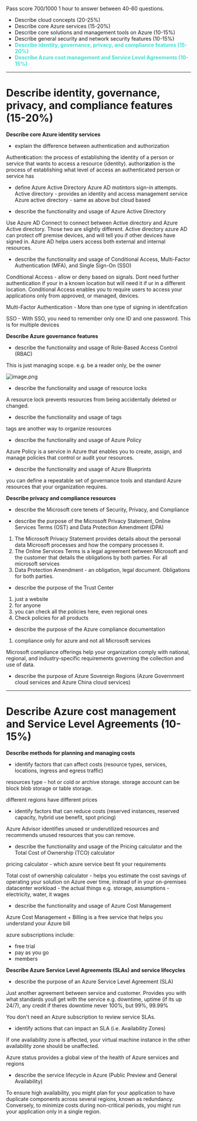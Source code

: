 Pass score 700/1000
1 hour to answer between 40-60 questions.

- Describe cloud concepts (20-25%)
- Describe core Azure services (15-20%)
- Describe core solutions and management tools on Azure (10-15%)
- Describe general security and network security features (10-15%)
- **<span style="color:turquoise">Describe identity, governance, privacy, and compliance features (15-20%)**
- **<span style="color:turquoise">Describe Azure cost management and Service Level Agreements (10-15%)**

----------------------------

# Describe identity, governance, privacy, and compliance features (15-20%)

**Describe core Azure identity services**
- explain the difference between authentication and authorization

Authen**t**ication: the process of establishing the identity of a person or service that wants to access a resource (identity).
 authori**z**ation is the process of establishing what level of access an authenticated person or service has


- define Azure Active Directory
 Azure AD motintors sign-in attempts. 
Active directory - provides an identity and access management service 
Azure active directory - same as above but cloud based

- describe the functionality and usage of Azure Active Directory

Use Azure AD Connect to connect between Active directory and Azure Active directory. Those two are slightly different.
Active directory 
azure AD can protect off premise devices, and will tell you if other devices have signed in. 
Azure AD helps users access both external and internal resources.

- describe the functionality and usage of Conditional Access, Multi-Factor Authentication (MFA), and Single Sign-On (SSO)

Conditional Access - allow or deny based on signals. Dont need further authentication if your in a known location but will need it if ur in a different location. 
Conditional Access enables you to require users to access your applications only from approved, or managed, devices.

Multi-Factor Authentication -  More than one type of signing in identifcation

SSO - With SSO, you need to remember only one ID and one password. This is for multiple devices

**Describe Azure governance features**
- describe the functionality and usage of Role-Based Access Control (RBAC)

This is just managing scope. e.g. be a reader only, be the owner 

![image.png](/.attachments/image-343e4b04-85a4-4053-92ce-53290a08d2e4.png)

- describe the functionality and usage of resource locks

A resource lock prevents resources from being accidentally deleted or changed.

- describe the functionality and usage of tags

tags are another way to organize resources

- describe the functionality and usage of Azure Policy

Azure Policy is a service in Azure that enables you to create, assign, and manage policies that control or audit your resources.

- describe the functionality and usage of Azure Blueprints

you can define a repeatable set of governance tools and standard Azure resources that your organization requires.

**Describe privacy and compliance resources**
- describe the Microsoft core tenets of Security, Privacy, and Compliance



- describe the purpose of the Microsoft Privacy Statement, Online Services Terms (OST) and Data Protection Amendment (DPA)


1. The Microsoft Privacy Statement provides details about the personal data Microsoft processes and how the company processes it.
2. The Online Services Terms is a legal agreement between Microsoft and the customer that details the obligations by both parties. For all microsoft services
3. Data Protection Amendment - an obligation, legal document. Obligations for both parties. 


- describe the purpose of the Trust Center

1. just a website 
2. for anyone
3. you can check all the policies here, even regional ones
4. Check policies for all products


- describe the purpose of the Azure compliance documentation

1. compliance only for azure and not all Microsoft services

Microsoft compliance offerings help your organization comply with national, regional, and industry-specific requirements governing the collection and use of data.

- describe the purpose of Azure Sovereign Regions (Azure Government cloud services and Azure China cloud services)




------------------

# Describe Azure cost management and Service Level Agreements (10-15%)


**Describe methods for planning and managing costs**
- identify factors that can affect costs (resource types, services, locations, ingress and egress traffic)

resources type - hot or cold or archive storage. storage account can be block blob storage or table storage. 

different regions have different prices


- identify factors that can reduce costs (reserved instances, reserved capacity, hybrid use benefit, spot pricing)

Azure Advisor identifies unused or underutilized resources and recommends unused resources that you can remove.

- describe the functionality and usage of the Pricing calculator and the Total Cost of Ownership (TCO) calculator

pricing calculator - which azure service best fit your requirements 

Total cost of ownership calculator - helps you estimate the cost savings of operating your solution on Azure over time, instead of in your on-premises datacenter
workload - the actual things e.g. storage, 
assumptions - electricity, water, it wages

- describe the functionality and usage of Azure Cost Management

Azure Cost Management + Billing is a free service that helps you understand your Azure bill

azure subscriptions include:
- free trial
- pay as you go 
- members

**Describe Azure Service Level Agreements (SLAs) and service lifecycles**
- describe the purpose of an Azure Service Level Agreement (SLA)

Just another agreement between service and customer. 
Provides you with what standards youll get with the service e.g. downtime, uptime (if its up 24/7), any credit if theres downtime
never 100%, but 99%, 99.99%

You don't need an Azure subscription to review service SLAs.

- identify actions that can impact an SLA (i.e. Availability Zones)

If one availability zone is affected, your virtual machine instance in the other availability zone should be unaffected.

Azure status provides a global view of the health of Azure services and regions

- describe the service lifecycle in Azure (Public Preview and General Availability)

To ensure high availability, you might plan for your application to have duplicate components across several regions, known as redundancy. Conversely, to minimize costs during non-critical periods, you might run your application only in a single region. 
